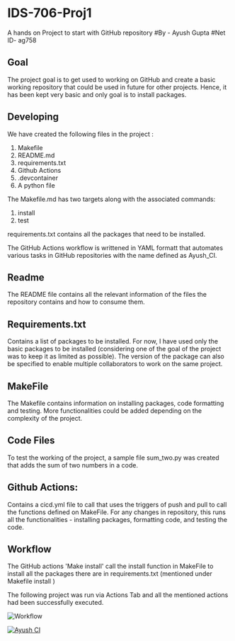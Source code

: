 # IDS-706-Proj1
A hands on Project to start with GitHub repository
#By - Ayush Gupta
#Net ID- ag758

## Goal
The project goal is to get used to working on GitHub and create a basic working repository that could be used in future for other projects. Hence, it has been kept very basic and only goal is to install packages. 

## Developing
We have created the following files  in the project : 
1. Makefile
2. README.md
3. requirements.txt
4. Github Actions
5. .devcontainer
6. A python file

The Makefile.md has two targets along with the associated commands:
1. install
2. test

requirements.txt contains all the packages that need to be installed. 


The GitHub Actions workflow is writtened in YAML formatt that automates various tasks in GitHub repositories with the name defined as Ayush_CI.

## Readme
The README file contains all the relevant information of the files the repository contains and how to consume them. 

## Requirements.txt
Contains a list of packages to be installed. For now, I have used only the basic packages to be installed (considering one of the goal of the project was to keep it as limited as possible). The version of the package can also be specified to enable multiple collaborators to work on the same project. 

## MakeFile
The Makefile contains information on installing packages, code formatting and testing. More functionalities could be added depending on the complexity of the project. 

## Code Files
To test the working of the project, a sample file sum_two.py was created that adds the sum of two numbers in a code. 

## Github Actions:
Contains a cicd.yml file to call that uses the triggers of push and pull to call the functions defined on MakeFile. For any changes in repository, this runs all the functionalities - installing packages, formatting code, and testing the code. 

## Workflow
The GitHub actions 'Make install' call the install function in MakeFile to install all the packages there are in requirements.txt (mentioned under Makefile install )

The following project was run via Actions Tab and all the mentioned actions had been successfully executed. 

![Workflow](https://github.com/ayushg245/IDS-706-Proj1/blob/main/GitHub.png)



[![Ayush CI](https://github.com/ayushg245/IDS-706-Proj1/actions/workflows/cicd.yml/badge.svg)](https://github.com/ayushg245/IDS-706-Proj1/actions/workflows/cicd.yml)

